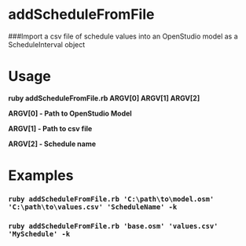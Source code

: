 addScheduleFromFile
==================

###Import a csv file of schedule values into an OpenStudio model as a ScheduleInterval object

# Usage
**ruby addScheduleFromFile.rb ARGV[0] ARGV[1] ARGV[2]**

**ARGV[0] - Path to OpenStudio Model**

**ARGV[1] - Path to csv file**

**ARGV[2] - Schedule name**

# Examples
### ```ruby addScheduleFromFile.rb 'C:\path\to\model.osm' 'C:\path\to\values.csv' 'ScheduleName' -k```
### ```ruby addScheduleFromFile.rb 'base.osm' 'values.csv' 'MySchedule' -k```
